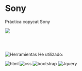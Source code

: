 # Sony

Práctica copycat Sony

<a href="https://sansandra.com/Sony" title="sansandra.com">
    <img src="https://user-images.githubusercontent.com/106440634/176442375-b949a5ad-7cd2-4962-a785-63170cc11300.jpg">
</a>
                                                                                                                     
<br></br>
                                                                                                                     
![Herramientas](https://user-images.githubusercontent.com/106440634/176442563-a02ae127-c270-4a7d-a869-b23ad861c226.png) He utilizado:

![html](https://user-images.githubusercontent.com/106440634/176446859-bc76ff39-3013-4955-aa74-541973bbc7dd.png) 
![css](https://user-images.githubusercontent.com/106440634/176447934-2091e80d-655c-4f2f-a4cd-bbac0064add3.png)
![bootstrap](https://user-images.githubusercontent.com/106440634/176447853-622b14d6-1213-4d99-8cdb-59a3bf0e76d2.png)
![Jquery](https://user-images.githubusercontent.com/106440634/176447838-5dc930bc-5494-4b7e-a33e-e87213a17efa.png) 






                                                                         
                                                                                                                     
                                             
